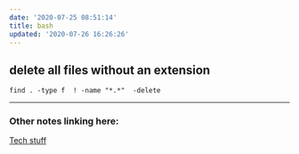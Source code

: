 ```yaml
---
date: '2020-07-25 08:51:14'
title: bash
updated: '2020-07-26 16:26:26'
---
```

## delete all files without an extension
`find . -type f  ! -name "*.*"  -delete`

---
### Other notes linking here:

[Tech stuff](/Tech-stuff)
